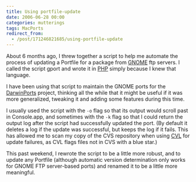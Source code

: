 ```yaml
---
title: Using portfile-update
date: 2006-06-28 00:00
categories: mutterings
tags: MacPorts
redirect_from:
  - /post/171246821685/using-portfile-update
---
```

About 6 months ago, I threw together a script to help me automate the process of updating a Portfile for a package from [GNOME](http://www.gnome.org) ftp servers. I called the script gport and wrote it in [PHP](http://php.net) simply because I knew that language.

I have been using that script to maintain the GNOME ports for the [DarwinPorts](http://www.darwinports.org) project, thinking all the while that it might be useful if it was more generalized, tweaking it and adding some features during this time.

I usually used the script with the `-o` flag so that its output would scroll past in Console.app, and sometimes with the `-k` flag so that I could return the output log after the script had successfully updated the port. (By default it deletes a log if the update was successful, but keeps the log if it fails. This has allowed me to scan my copy of the CVS repository when using [CVL](http://www.sente.ch/software/cvl/) for update failures, as CVL flags files not in CVS with a blue star.)

This past weekend, I rewrote the script to be a little more robust, and to update any Portfile (although automatic version determination only works for GNOME FTP server-based ports) and renamed it to be a little more meaningful.
